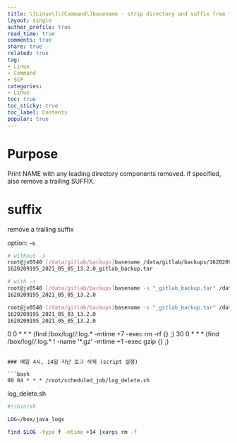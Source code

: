 ```yaml
---
title: \[Linux\]\(Command\)basename - strip directory and suffix from filenames
layout: single
author_profile: true
read_time: true
comments: true
share: true
related: true
tag:
- Linux
- Command
- SCP
categories:
- Linux
toc: true
toc_sticky: true
toc_label: Contents
popular: true
---
```

# Purpose
Print NAME with any leading directory components removed.  If specified, also remove a trailing SUFFIX.

# suffix
remove a trailing suffix

option: -s

```bash
# without -s 
root@jv0540 [/data/gitlab/backups]basename /data/gitlab/backups/1620209195_2021_05_05_13.2.0_gitlab_backup.tar
1620209195_2021_05_05_13.2.0_gitlab_backup.tar

# with -s
root@jv0540 [/data/gitlab/backups]basename -s "_gitlab_backup.tar" /data/gitlab/backups/1620209195_2021_05_05_13.2.0_gitlab_backup.tar
1620209195_2021_05_05_13.2.0

root@jv0540 [/data/gitlab/backups]basename -s "_gitlab_backup.tar" /data/gitlab/backups/*gitlab_backup.tar
1620209195_2021_05_03_13.2.0
1620209195_2021_05_05_13.2.0

```
0 0 * * * (find /box/log/*/*.log.* -mtime +7 -exec rm -rf {} \;)
30 0 * * * (find /box/log/*/*.log.* ! -name '*.gz' -mtime +1 -exec gzip {} \;)
```

### 매일 4시, 14일 지난 로그 삭제 (script 실행)

```bash
00 04 * * * /root/scheduled_job/log_delete.sh
```

log_delete.sh

```bash
#!/bin/sh

LOG=/box/java_logs

find $LOG -type f -mtime +14 |xargs rm -f
```